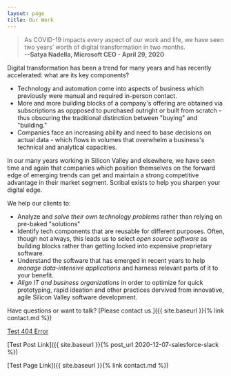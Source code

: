 ```yaml
---
layout: page
title: Our Work
---
```



  > As COVID-19 impacts every aspect of our work and life, we have seen two years’ worth of digital transformation in two months.  
  **--Satya Nadella, Microsoft CEO - April 29, 2020**


Digital transformation has been a trend for many years and has recently accelerated: what are its key components?

* Technology and automation come into aspects of business which previously were manual and required in-person contact.
* More and more building blocks of a company's offering are obtained via subscriptions as oppposed to purchased outright or built from scratch - thus obscuring the traditional distinction between "buying" and "building."
* Companies face an increasing ability and need to base decisions on actual data - which flows in volumes that overwhelm a business's technical and analytical capacities.

In our many years working in Silicon Valley and elsewhere, we have seen time and again that companies which position themselves on the forward edge of emerging trends can get and maintain a strong competitive advantage in their market segment. Scribal exists to help you sharpen your digital edge.

We help our clients to:
- Analyze and *solve their own technology problems* rather than relying on pre-baked "solutions"
- Identify tech components that are reusable for different purposes. Often, though not always, this leads us to select *open source software* as building blocks rather than getting locked into expensive proprietary software.
- Understand the software that has emerged in recent years to help *manage data-intensive applications* and harness relevant parts of it to your benefit.
- *Align IT and business organizations* in order to optimize for quick prototyping, rapid ideation and other practices dervived from innovative, agile Silicon Valley software development.

Have questions or want to talk? [Please contact us.]({{ site.baseurl }}{% link contact.md %})

[Test 404 Error](readme.html)

[Test Post Link]({{ site.baseurl }}{% post_url 2020-12-07-salesforce-slack %})

[Test Page Link]({{ site.baseurl }}{% link contact.md %})